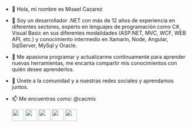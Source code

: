 - 👋 Hola, mi nombre es Misael Cazarez
- 👀 Soy un desarrollador .NET con más de 12 años de experiencia en diferentes sectores, experto en lenguajes de programación como C#, Visual Basic en sus diferentes modalidades (ASP.NET, MVC, WCF, WEB API, etc.) y conocimiento intermedio en Xamarin, Node, Angular,  SqlServer, MySql y Oracle. 
- 🌱 Me apasiona programar y actualizarme continuamente para aprender nuevas herramientas, me encanta compartir mis conocimientos con quién desee aprenderlos.
- 💞️ Únete a la comunidad y a nuestras redes sociales y aprendamos juntos.
- 📫 Me encuentras como: @cacmis                                  
  <p align="left"> <a href="https://www.youtube.com/c/cacmis" target="_blank" rel="noreferrer"><img src="https://raw.githubusercontent.com/danielcranney/readme-generator/main/public/icons/socials/youtube.svg" width="32" height="32" /></a>
  <a href="https://www.linkedin.com/in/misaelcazarez" target="_blank" rel="noreferrer"><img src="https://raw.githubusercontent.com/danielcranney/readme-generator/main/public/icons/socials/linkedin.svg" width="32" height="32" /></a>
  <a href="https://www.twitter.com/cacmis" target="_blank" rel="noreferrer"><img src="https://raw.githubusercontent.com/danielcranney/readme-generator/main/public/icons/socials/twitter.svg" width="32" height="32" /></a>
  <a href="https://www.twitter.com/cacmis" target="_blank" rel="noreferrer"><img src="https://raw.githubusercontent.com/danielcranney/readme-generator/main/public/icons/socials/twitch.svg" width="32" height="32" /></a>
  <a href="https://www.twitter.com/cacmis" target="_blank" rel="noreferrer"><img src="https://raw.githubusercontent.com/danielcranney/readme-generator/main/public/icons/socials/facebook.svg" width="32" height="32" /></a>
 
  </p>
